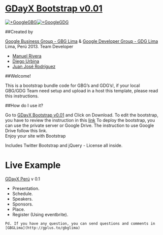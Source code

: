 
# [GDayX Bootstrap v0.01](http://github.com/GBGLima-pe/gbglima_gdayx) 
[![+GoogleGBG](https://lh6.googleusercontent.com/-0DhRkDheZdA/UWQ1IFbg5fI/AAAAAAAAABk/qwDqN-1TwCw/s250-no/GBG+Lima.png)](http://gplus.to/gbglima)[![+GoogleGDG](https://lh4.googleusercontent.com/-4mmpKxoPbkk/Ubo97EFuaxI/AAAAAAAAABo/opKVaHH3O3g/s250-no/gdglima.png)](http://gplus.to/gdglima)

##Created by 

[Google Business Group - GBG Lima](http://gplus.to/gbglima) &
[Google Developer Group - GDG Lima](http://gplus.to/gdglimape)
Lima, Perú 2013.
Team Developer 

* [Manuel Rivera](http://gplus.to/manuelrc)	
* [Diego Urbina](http://gplus.to/alevandie)
* [Juan José Rodríguez](http://gplus.to/jrodriguezv10)

##Welcome!

This is a bootstrap bundle code for GBG’s and GDG’s!, if your local GBG/GDG  Team need setup and upload in a host this template, please read this instructions.

##How do I use it?

Go to [GDayX Bootstrap v0.01](https://github.com/GBGLima-pe/gbglima_gdayx) and Click on Download.
To edit the bootstrap, you have to review the instruction in this [link](http://twitter.github.io/bootstrap/)
To deploy the bootstrap, you can use the private server or Google Drive. The instruction to use Google Drive follow this link.  
Enjoy your site with Bootstrap

Includes Twitter Bootstrap and jQuery - License all inside.

**Live Example** 
================

[GDayX Perú](http://gbgperu.org/eventos/gday) v 0.1

* Presentation.
* Schedule.
* Speakers.
* Sponsors.
* Place.
* Register (Using eventbrite).

```
Pd. If you have any question, you can send questions and comments in [GBGLima](http://gplus.to/gbglima)
```


